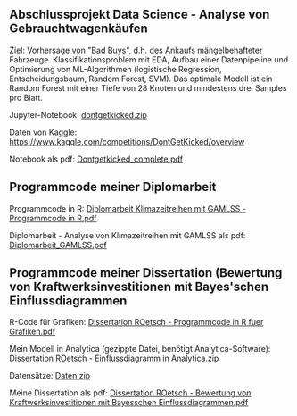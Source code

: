 ## Abschlussprojekt Data Science - Analyse von Gebrauchtwagenkäufen
Ziel: Vorhersage von "Bad Buys", d.h. des Ankaufs mängelbehafteter Fahrzeuge. Klassifikationsproblem mit EDA, Aufbau einer Datenpipeline und Optimierung von ML-Algorithmen (logistische Regression, Entscheidungsbaum, Random Forest, SVM). Das optimale Modell ist ein Random Forest mit einer Tiefe von 28 Knoten und mindestens drei Samples pro Blatt.

Jupyter-Notebook:
[dontgetkicked.zip](https://github.com/r-oetsch/data-science-portfolio/files/10609222/dontgetkicked.zip)

Daten von Kaggle:
https://www.kaggle.com/competitions/DontGetKicked/overview

Notebook als pdf:
[Dontgetkicked_complete.pdf](https://github.com/r-oetsch/data-science-portfolio/files/10609214/Dontgetkicked_complete.pdf)

## Programmcode meiner Diplomarbeit
Programmcode in R:
[Diplomarbeit Klimazeitreihen mit GAMLSS - Programmcode in R.pdf](https://github.com/r-oetsch/data-science-portfolio/files/10535278/Diplomarbeit.Klimazeitreihen.mit.GAMLSS.-.Programmcode.in.R.pdf)

Diplomarbeit - Analyse von Klimazeitreihen mit GAMLSS als pdf:
[Diplomarbeit_GAMLSS.pdf](https://github.com/r-oetsch/data-science-portfolio/files/10535279/Diplomarbeit_GAMLSS.pdf)

## Programmcode meiner Dissertation (Bewertung von Kraftwerksinvestitionen mit Bayes'schen Einflussdiagrammen
R-Code für Grafiken:
[Dissertation ROetsch - Programmcode in R fuer Grafiken.pdf](https://github.com/r-oetsch/data-science-portfolio/files/10535290/Dissertation.ROetsch.-.Programmcode.in.R.fuer.Grafiken.pdf)

Mein Modell in Analytica (gezippte Datei, benötigt Analytica-Software):
[Dissertation ROetsch - Einflussdiagramm in Analytica.zip](https://github.com/r-oetsch/data-science-portfolio/files/10535295/Dissertation.ROetsch.-.Einflussdiagramm.in.Analytica.zip)

Datensätze:
[Daten.zip](https://github.com/r-oetsch/data-science-portfolio/files/10535297/Daten.zip)

Meine Dissertation als pdf:
[Dissertation ROetsch - Bewertung von Kraftwerksinvestitionen mit Bayesschen Einflussdiagrammen.pdf](https://github.com/r-oetsch/data-science-portfolio/files/10535300/Dissertation.ROetsch.-.Bewertung.von.Kraftwerksinvestitionen.mit.Bayesschen.Einflussdiagrammen.pdf)
